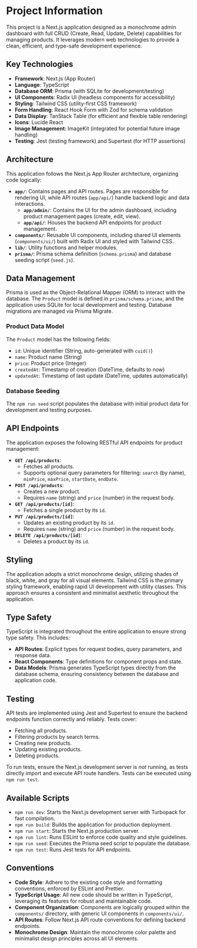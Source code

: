 # Project Information

This project is a Next.js application designed as a monochrome admin dashboard with full CRUD (Create, Read, Update, Delete) capabilities for managing products. It leverages modern web technologies to provide a clean, efficient, and type-safe development experience.

## Key Technologies

- **Framework**: Next.js (App Router)
- **Language**: TypeScript
- **Database ORM**: Prisma (with SQLite for development/testing)
- **UI Components**: Radix UI (headless components for accessibility)
- **Styling**: Tailwind CSS (utility-first CSS framework)
- **Form Handling**: React Hook Form with Zod for schema validation
- **Data Display**: TanStack Table (for efficient and flexible table rendering)
- **Icons**: Lucide React
- **Image Management**: ImageKit (integrated for potential future image handling)
- **Testing**: Jest (testing framework) and Supertest (for HTTP assertions)

## Architecture

This application follows the Next.js App Router architecture, organizing code logically:

- **`app/`**: Contains pages and API routes. Pages are responsible for rendering UI, while API routes (`app/api/`) handle backend logic and data interactions.
  - **`app/admin/`**: Contains the UI for the admin dashboard, including product management pages (create, edit, view).
  - **`app/api/`**: Houses the backend API endpoints for product management.
- **`components/`**: Reusable UI components, including shared UI elements (`components/ui/`) built with Radix UI and styled with Tailwind CSS.
- **`lib/`**: Utility functions and helper modules.
- **`prisma/`**: Prisma schema definition (`schema.prisma`) and database seeding script (`seed.js`).

## Data Management

Prisma is used as the Object-Relational Mapper (ORM) to interact with the database. The `Product` model is defined in `prisma/schema.prisma`, and the application uses SQLite for local development and testing. Database migrations are managed via Prisma Migrate.

### Product Data Model

The `Product` model has the following fields:
- `id`: Unique identifier (String, auto-generated with `cuid()`)
- `name`: Product name (String)
- `price`: Product price (Integer)
- `createdAt`: Timestamp of creation (DateTime, defaults to now)
- `updatedAt`: Timestamp of last update (DateTime, updates automatically)

### Database Seeding

The `npm run seed` script populates the database with initial product data for development and testing purposes.

## API Endpoints

The application exposes the following RESTful API endpoints for product management:

- **`GET /api/products`**:
  - Fetches all products.
  - Supports optional query parameters for filtering: `search` (by name), `minPrice`, `maxPrice`, `startDate`, `endDate`.
- **`POST /api/products`**:
  - Creates a new product.
  - Requires `name` (string) and `price` (number) in the request body.
- **`GET /api/products/[id]`**:
  - Fetches a single product by its `id`.
- **`PUT /api/products/[id]`**:
  - Updates an existing product by its `id`.
  - Requires `name` (string) and `price` (number) in the request body.
- **`DELETE /api/products/[id]`**:
  - Deletes a product by its `id`.

## Styling

The application adopts a strict monochrome design, utilizing shades of black, white, and gray for all visual elements. Tailwind CSS is the primary styling framework, enabling rapid UI development with utility classes. This approach ensures a consistent and minimalist aesthetic throughout the application.

## Type Safety

TypeScript is integrated throughout the entire application to ensure strong type safety. This includes:

- **API Routes**: Explicit types for request bodies, query parameters, and response data.
- **React Components**: Type definitions for component props and state.
- **Data Models**: Prisma generates TypeScript types directly from the database schema, ensuring consistency between the database and application code.

## Testing

API tests are implemented using Jest and Supertest to ensure the backend endpoints function correctly and reliably. Tests cover:

- Fetching all products.
- Filtering products by search terms.
- Creating new products.
- Updating existing products.
- Deleting products.

To run tests, ensure the Next.js development server is *not* running, as tests directly import and execute API route handlers. Tests can be executed using `npm run test`.

## Available Scripts

- `npm run dev`: Starts the Next.js development server with Turbopack for fast compilation.
- `npm run build`: Builds the application for production deployment.
- `npm run start`: Starts the Next.js production server.
- `npm run lint`: Runs ESLint to enforce code quality and style guidelines.
- `npm run seed`: Executes the Prisma seed script to populate the database.
- `npm run test`: Runs Jest tests for API endpoints.

## Conventions

- **Code Style**: Adhere to the existing code style and formatting conventions, enforced by ESLint and Prettier.
- **TypeScript Usage**: All new code should be written in TypeScript, leveraging its features for robust and maintainable code.
- **Component Organization**: Components are logically grouped within the `components/` directory, with generic UI components in `components/ui/`.
- **API Routes**: Follow Next.js API route conventions for defining backend endpoints.
- **Monochrome Design**: Maintain the monochrome color palette and minimalist design principles across all UI elements.

